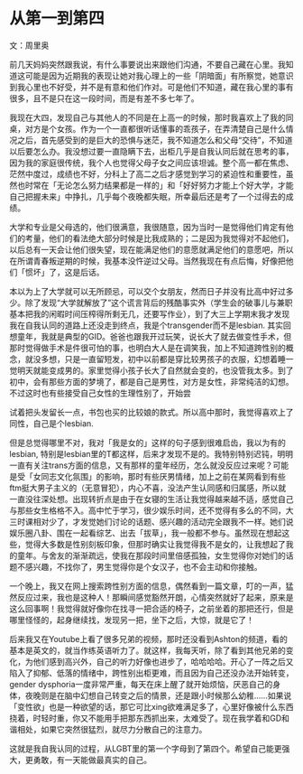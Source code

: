 # 从第一到第四

文：周里奥

前几天妈妈突然跟我说，有什么事要说出来跟他们沟通，不要自己藏在心里。我知道这可能是因为近期我的表现让她对我心理上的一些「阴暗面」有所察觉，她意识到我心里也不好受，并不是有意和他们作对。可是他们不知道，藏在我心里的事有很多，且不是只在这一段时间，而是有差不多七年了。

我现在大四，发现自己与其他人的不同是在上高一的时候，那时我喜欢上了我的同桌，对方是个女孩。作为一个一直都很听话懂事的乖孩子，在弄清楚自己是什么情况之后，首先感受到的是巨大的恐惧与迷茫，我不知道怎么和父母“交待”，不知道以后要怎么办。我没想过要一直隐瞒下去，出柜几乎是自我认同后就在思考的事，因为我的家庭很传统，我个人也觉得父母子女之间应该坦诚。整个高一都在焦虑、茫然中度过，成绩也不好，分科上了高二之后才感觉到学习的紧迫性和重要性，虽然也时常在「无论怎么努力结果都是一样的」和「好好努力才能上个好大学，才能自己把握未来」中挣扎，几乎每个夜晚都失眠，所幸最后还是考了一个过得去的成绩。

大学和专业是父母选的，他们很满意，我很随意，因为当时一是觉得他们肯定有他们的考量，他们的看法绝大部分时候是比我成熟的；二是因为我觉得对不起他们，以后总有一天会让他们很失望，现在能满足他们的意愿就满足他们的意愿吧，所以在所谓青春叛逆期的时候，我基本没忤逆过父母。当然我现在有点后悔，好像把他们「惯坏」了，这是后话。

本以为上了大学就可以无所顾忌，可以交个女朋友，然而日子并没有比高中好过多少。除了发现“大学就解放了”这个谎言背后的残酷事实外（学生会的破事儿与兼职基本把我的闲暇时间压榨得所剩无几，还要写作业），到了大三上学期末我才发现我在自我认同的道路上还没走到终点，我是个transgender而不是lesbian. 其实回想童年，我就是典型的GID。爸爸也跟我开过玩笑，说长大了就去做变性手术，但那时觉得做手术是件很可怕的事，也明白大人是在调笑我，加上不知道跨性别的概念，就没多想，只是一直留短发，初中以前都是穿比较男孩子的衣服，幻想着睡一觉明天就能变成男的。家里觉得小孩子长大了自然就会变的，也没管我太多。到了初中，会有那些方面的梦境了，都是自己是男性，对方是女性，非常纯洁的幻想。不过这时也有些接受自己女性的生理性别了，开始尝

试着把头发留长一点，书包也买的比较娘的款式。所以高中那时，我觉得喜欢上了同性，自己是个lesbian.

但是总觉得哪里不对，我对「我是女的」这样的句子感到很难启齿，我以为有的lesbian, 特别是lesbian里的T都这样，后来才发现不是的。我特别特别迟钝，明明一直有关注trans方面的信息，又有那样的童年经历，怎么就没反应过来呢？可能是受「女同志文化氛围」的影响，那时有些厌男情绪，加上之前在某网看到有些ftm挺大男子主义的（无意冒犯），内心不喜，没法产生认同感和归属感，所以就一直没往深处想。出现转折点是由于在女寝的生活让我觉得越来越不适，感觉自己与那些女生格格不入。高中忙于学习，很少娱乐时间，还不觉得有多么的不同，大三时课相对少了，才发觉她们讨论的话题、感兴趣的活动完全跟我不一样。她们说娱乐圈八卦、围在一起看综艺、出去「拔草」，我一般都不参与。虽然现在想起这些，觉得大多数是性别刻板印象，但那时确实让我觉得我不是女的，让我想起了我的童年。与舍友的渐渐疏远，使我在那段时间里倍感孤独，女生觉得你对她们的话题不感兴趣，不找你了，男生觉得你是个女汉子，也不会主动和你接触。

一个晚上，我又在网上搜索跨性别方面的信息，偶然看到一篇文章，叮的一声，猛然反应过来，我也是这种人！那瞬间感觉豁然开朗，心情突然就好了起来，原来是这么回事啊！我觉得就好像你在找寻一把合适的椅子，之前坐着的那把还行，但是哪里怪怪的，起身继续找，发现另一把，坐下之后，大惊，就是它了！

后来我又在Youtube上看了很多兄弟的视频，那时还没看到Ashton的频道，看的基本是英文的，就当作练英语听力了。就这样，我每天听，除了看到其他兄弟的变化，为他们感到高兴外，自己的听力好像也进步了，哈哈哈哈。开心了一阵之后又陷入了抑郁、低落的情绪中，跨性别出柜更难，而且因为自己还没办法开始转变，gender dysphoria一度非常严重，每天在床上醒了就开始烦恼，厌恶自己的身体，夜晚则是在脑中幻想自己转变之后的情景，还是跟小时候那么幼稚……如果说「变性欲」也是一种欲望的话，那它可比xing欲难满足多了，心里好像被什么东西挠着，时轻时重，你又不能用手把那东西抓出来，太难受了。现在我学着和GD和谐相处，如果它突然很猛烈，就尽力分散自己的注意力。

这就是我自我认同的过程，从LGBT里的第一个字母到了第四个。希望自己能更强大，更勇敢，有一天能做最真实的自己。